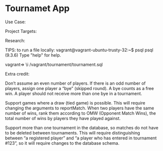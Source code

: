 Tournamet App
=============

Use Case:








Project Targets:


Research:


TIPS:
to run a file locally:
vagrant@vagrant-ubuntu-trusty-32:~$ psql
psql (9.3.6)
Type "help" for help.

vagrant=> \i /vagrant/tournament/tournament.sql




Extra credit:

Don’t assume an even number of players. If there is an odd number of players, assign one player a “bye” (skipped round). A bye counts as a free win. A player should not receive more than one bye in a tournament.

Support games where a draw (tied game) is possible. This will require changing the arguments to reportMatch.
When two players have the same number of wins, rank them according to OMW (Opponent Match Wins), the total number of wins by players they have played against.

Support more than one tournament in the database, so matches do not have to be deleted between tournaments. This will require distinguishing between “a registered player” and “a player who has entered in tournament #123”, so it will require changes to the database schema.
